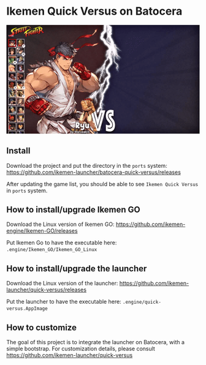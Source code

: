 # Ikemen Quick Versus on Batocera

![Video](./video.gif)

## Install

Download the project and put the directory in the `ports` system: https://github.com/ikemen-launcher/batocera-quick-versus/releases

After updating the game list, you should be able to see `Ikemen Quick Versus` in `ports` system.

## How to install/upgrade Ikemen GO

Download the Linux version of Ikemen GO: https://github.com/ikemen-engine/Ikemen-GO/releases

Put Ikemen Go to have the executable here: `.engine/Ikemen_GO/Ikemen_GO_Linux`

## How to install/upgrade the launcher

Download the Linux version of the launcher: https://github.com/ikemen-launcher/quick-versus/releases

Put the launcher to have the executable here: `.engine/quick-versus.AppImage`

## How to customize

The goal of this project is to integrate the launcher on Batocera, with a simple bootstrap.
For customization details, please consult https://github.com/ikemen-launcher/quick-versus
